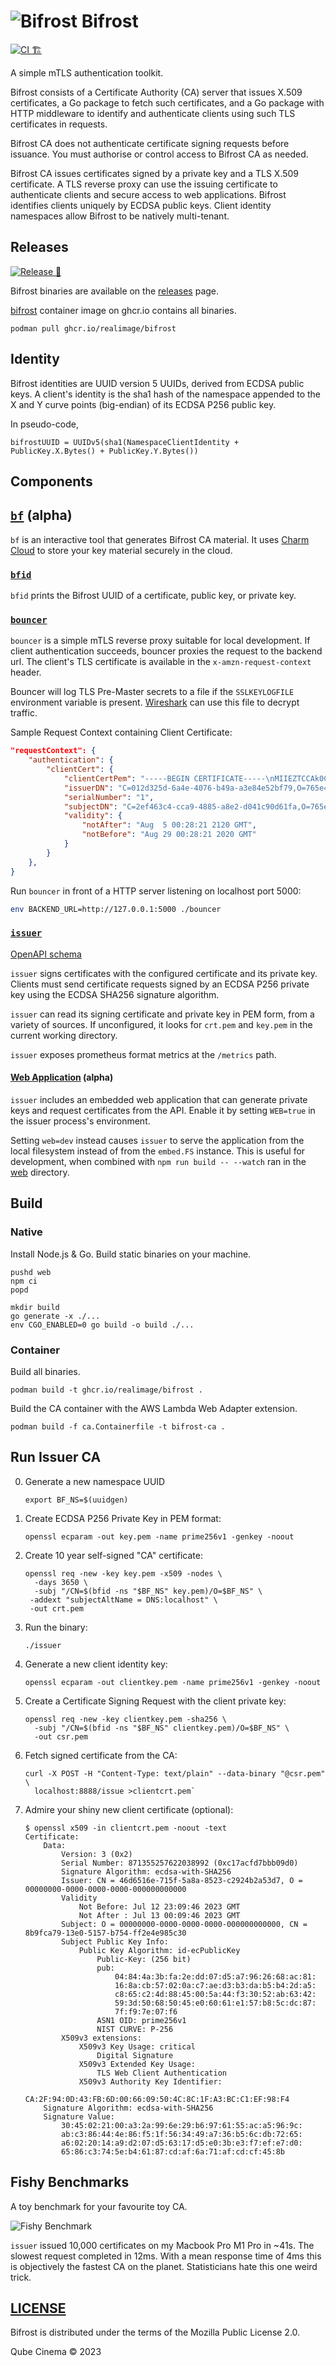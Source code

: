 # ![Bifrost](docs/bifrost.png) Bifrost

[![CI 🏗](https://github.com/RealImage/bifrost/actions/workflows/ci.yml/badge.svg)](https://github.com/RealImage/bifrost/actions/workflows/ci.yml)

A simple mTLS authentication toolkit.

Bifrost consists of a Certificate Authority (CA) server that issues X.509 certificates,
a Go package to fetch such certificates, and a Go package with HTTP middleware
to identify and authenticate clients using such TLS certificates in requests.

Bifrost CA does not authenticate certificate signing
requests before issuance. You must authorise or control access to Bifrost CA as needed.

Bifrost CA issues certificates signed by a private key and a TLS X.509 certificate.
A TLS reverse proxy can use the issuing certificate to authenticate clients and secure
access to web applications.
Bifrost identifies clients uniquely by ECDSA public keys.
Client identity namespaces allow Bifrost to be natively multi-tenant.

## Releases

[![Release 🚀](https://github.com/RealImage/bifrost/actions/workflows/release.yml/badge.svg)](https://github.com/RealImage/bifrost/actions/workflows/release.yml)

Bifrost binaries are available on the [releases](https://github.com/RealImage/bifrost/releases)
page.

[bifrost](ghcr.io/realimage/bifrost) container image on ghcr.io contains all binaries.

```console
podman pull ghcr.io/realimage/bifrost
```

## Identity

Bifrost identities are UUID version 5 UUIDs, derived from ECDSA public keys.
A client's identity is the sha1 hash of the namespace appended to the X and Y
curve points (big-endian) of its ECDSA P256 public key.

In pseudo-code,

`bifrostUUID = UUIDv5(sha1(NamespaceClientIdentity + PublicKey.X.Bytes() + PublicKey.Y.Bytes())`

## Components

## [`bf`](cmd/bf) (alpha)

`bf` is an interactive tool that generates Bifrost CA material.
It uses [Charm Cloud](https://charm.sh/cloud/) to store your key material securely
in the cloud.

### [`bfid`](cmd/bfid)

`bfid` prints the Bifrost UUID of a certificate, public key, or private key.

### [`bouncer`](cmd/bouncer)

`bouncer` is a simple mTLS reverse proxy suitable for local development.
If client authentication succeeds, bouncer proxies the request to the backend url.
The client's TLS certificate is available in the `x-amzn-request-context` header.

Bouncer will log TLS Pre-Master secrets to a file if the `SSLKEYLOGFILE`
environment variable is present. [Wireshark](https://www.wireshark.org)
can use this file to decrypt traffic.

Sample Request Context containing Client Certificate:

```json
"requestContext": {
    "authentication": {
        "clientCert": {
            "clientCertPem": "-----BEGIN CERTIFICATE-----\nMIIEZTCCAk0CAQEwDQ...",
            "issuerDN": "C=012d325d-6a4e-4076-b49a-a3e84e52bf79,O=765e4c02-b41a-4226-8522-2a52f4fbeebe",
            "serialNumber": "1",
            "subjectDN": "C=2ef463c4-cca9-4885-a8e2-d041c90d61fa,O=765e4c02-b41a-4226-8522-2a52f4fbeebe",
            "validity": {
                "notAfter": "Aug  5 00:28:21 2120 GMT",
                "notBefore": "Aug 29 00:28:21 2020 GMT"
            }
        }
    },
}
```

Run `bouncer` in front of a HTTP server listening on localhost port 5000:

```bash
env BACKEND_URL=http://127.0.0.1:5000 ./bouncer
```

### [`issuer`](cmd/issuer)

[OpenAPI schema](docs/issuer-openapi.yml)

`issuer` signs certificates with the configured certificate and its private key.
Clients must send certificate requests signed by an ECDSA P256 private key
using the ECDSA SHA256 signature algorithm.

`issuer` can read its signing certificate and private key in PEM form, from a variety
of sources.
If unconfigured, it looks for `crt.pem` and `key.pem` in the current working directory.

`issuer` exposes prometheus format metrics at the `/metrics` path.

#### [Web Application](web) (alpha)

`issuer` includes an embedded web application that can generate private keys and request
certificates from the API. Enable it by setting `WEB=true` in the issuer process's environment.

Setting `web=dev` instead causes `issuer` to serve the application from the local filesystem
instead of from the `embed.FS` instance. This is useful for development, when combined
with `npm run build -- --watch` ran in the [web](web) directory.

## Build

### Native

Install Node.js & Go.
Build static binaries on your machine.

```console
pushd web
npm ci
popd

mkdir build
go generate -x ./...
env CGO_ENABLED=0 go build -o build ./...
```

### Container

Build all binaries.

```console
podman build -t ghcr.io/realimage/bifrost .
```

Build the CA container with the AWS Lambda Web Adapter extension.

```console
podman build -f ca.Containerfile -t bifrost-ca .
```

## Run Issuer CA

0. Generate a new namespace UUID

    `export BF_NS=$(uuidgen)`

1. Create ECDSA P256 Private Key in PEM format:

    `openssl ecparam -out key.pem -name prime256v1 -genkey -noout`

2. Create 10 year self-signed "CA" certificate:

   ```console
   openssl req -new -key key.pem -x509 -nodes \
     -days 3650 \
     -subj "/CN=$(bfid -ns "$BF_NS" key.pem)/O=$BF_NS" \
    -addext "subjectAltName = DNS:localhost" \
    -out crt.pem
   ```

3. Run the binary:

    `./issuer`

4. Generate a new client identity key:

    `openssl ecparam -out clientkey.pem -name prime256v1 -genkey -noout`

5. Create a Certificate Signing Request with the client private key:

   ```console
   openssl req -new -key clientkey.pem -sha256 \
     -subj "/CN=$(bfid -ns "$BF_NS" clientkey.pem)/O=$BF_NS" \
     -out csr.pem
   ```

6. Fetch signed certificate from the CA:

   ```console
   curl -X POST -H "Content-Type: text/plain" --data-binary "@csr.pem" \
     localhost:8888/issue >clientcrt.pem`
   ```

7. Admire your shiny new client certificate (optional):

   ```console
   $ openssl x509 -in clientcrt.pem -noout -text
   Certificate:
       Data:
           Version: 3 (0x2)
           Serial Number: 871355257622038992 (0xc17acfd7bbb09d0)
           Signature Algorithm: ecdsa-with-SHA256
           Issuer: CN = 46d6516e-715f-5a8a-8523-c2924b2a53d7, O = 00000000-0000-0000-0000-000000000000
           Validity
               Not Before: Jul 12 23:09:46 2023 GMT
               Not After : Jul 13 00:09:46 2023 GMT
           Subject: O = 00000000-0000-0000-0000-000000000000, CN = 8b9fca79-13e0-5157-b754-ff2e4e985c30
           Subject Public Key Info:
               Public Key Algorithm: id-ecPublicKey
                   Public-Key: (256 bit)
                   pub:
                       04:84:4a:3b:fa:2e:dd:07:d5:a7:96:26:68:ac:81:
                       16:8a:cb:57:02:0a:c7:ae:d3:b3:da:b5:b4:2d:a5:
                       c8:65:c2:4d:88:45:00:5a:44:f3:30:52:ab:63:42:
                       59:3d:50:68:50:45:e0:60:61:e1:57:b8:5c:dc:87:
                       7f:f9:7e:07:f6
                   ASN1 OID: prime256v1
                   NIST CURVE: P-256
           X509v3 extensions:
               X509v3 Key Usage: critical
                   Digital Signature
               X509v3 Extended Key Usage: 
                   TLS Web Client Authentication
               X509v3 Authority Key Identifier: 
                   CA:2F:94:0D:43:FB:6D:00:66:09:50:4C:8C:1F:A3:BC:C1:EF:98:F4
       Signature Algorithm: ecdsa-with-SHA256
       Signature Value:
           30:45:02:21:00:a3:2a:99:6e:29:b6:97:61:55:ac:a5:96:9c:
           ab:c3:86:44:4e:86:f5:1f:56:34:49:a7:36:b5:6c:db:72:65:
           a6:02:20:14:a9:d2:07:d5:63:17:d5:e0:3b:e3:f7:ef:e7:d0:
           65:86:c3:74:5e:b4:61:87:cd:af:6a:71:af:cd:cf:45:8b
   ```

## Fishy Benchmarks

A toy benchmark for your favourite toy CA.

![Fishy Benchmark](docs/fishy-benchmark.jpg)

`issuer` issued 10,000 certificates on my Macbook Pro M1 Pro in ~41s.
The slowest request completed in 12ms.
With a mean response time of 4ms this is objectively the fastest CA on the planet.
Statisticians hate this one weird trick.

## [LICENSE](LICENSE)

Bifrost is distributed under the terms of the Mozilla Public License 2.0.

Qube Cinema © 2023
